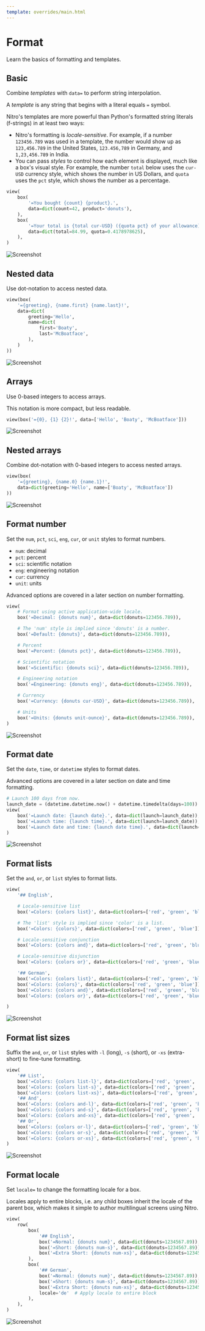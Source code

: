 ```yaml
---
template: overrides/main.html
---
```

# Format

Learn the basics of formatting and templates.

## Basic

Combine _templates_ with `data=` to perform string interpolation.

A _template_ is any string that begins with a literal equals `=` symbol.

Nitro's templates are more powerful than Python's formatted string literals (f-strings) in at least two ways:

- Nitro's formatting is _locale-sensitive_. For example, if a number `123456.789` was used in a template, the number
would show up as `123,456.789` in the United States, `123.456,789` in Germany, and `1,23,456.789` in India.
- You can pass _styles_ to control how each element is displayed, much like a box's visual style.
For example, the number `total` below uses the `cur-USD` currency style, which shows the number in US Dollars,
and `quota` uses the `pct` style, which shows the number as a percentage.


```py
view(
    box(
        '=You bought {count} {product}.',
        data=dict(count=42, product='donuts'),
    ),
    box(
        '=Your total is {total cur-USD} ({quota pct} of your allowance).',
        data=dict(total=84.99, quota=0.4178978625),
    ),
)
```


![Screenshot](assets/screenshots/format_basic.png)


## Nested data

Use dot-notation to access nested data.


```py
view(box(
    '={greeting}, {name.first} {name.last}!',
    data=dict(
        greeting='Hello',
        name=dict(
            first='Boaty',
            last='McBoatface',
        ),
    )
))
```


![Screenshot](assets/screenshots/format_nested.png)


## Arrays

Use 0-based integers to access arrays.

This notation is more compact, but less readable.


```py
view(box('={0}, {1} {2}!', data=['Hello', 'Boaty', 'McBoatface']))
```


![Screenshot](assets/screenshots/format_array.png)


## Nested arrays

Combine dot-notation with 0-based integers to access nested arrays.


```py
view(box(
    '={greeting}, {name.0} {name.1}!',
    data=dict(greeting='Hello', name=['Boaty', 'McBoatface'])
))
```


![Screenshot](assets/screenshots/format_nested_array.png)


## Format number

Set the `num`, `pct`, `sci`, `eng`, `cur`, or `unit` styles to format numbers.

- `num`: decimal
- `pct`: percent
- `sci`: scientific notation
- `eng`: engineering notation
- `cur`: currency
- `unit`: units

Advanced options are covered in a later section on number formatting.


```py
view(
    # Format using active application-wide locale.
    box('=Decimal: {donuts num}', data=dict(donuts=123456.789)),

    # The 'num' style is implied since 'donuts' is a number.
    box('=Default: {donuts}', data=dict(donuts=123456.789)),

    # Percent
    box('=Percent: {donuts pct}', data=dict(donuts=123456.789)),

    # Scientific notation
    box('=Scientific: {donuts sci}', data=dict(donuts=123456.789)),

    # Engineering notation
    box('=Engineering: {donuts eng}', data=dict(donuts=123456.789)),

    # Currency
    box('=Currency: {donuts cur-USD}', data=dict(donuts=123456.789)),

    # Units
    box('=Units: {donuts unit-ounce}', data=dict(donuts=123456.789)),
)
```


![Screenshot](assets/screenshots/format_number.png)


## Format date

Set the `date`, `time`, or `datetime` styles to format dates.

Advanced options are covered in a later section on date and time formatting.


```py
# Launch 100 days from now.
launch_date = (datetime.datetime.now() + datetime.timedelta(days=100)).isoformat()
view(
    box('=Launch date: {launch date}.', data=dict(launch=launch_date)),
    box('=Launch time: {launch time}.', data=dict(launch=launch_date)),
    box('=Launch date and time: {launch date time}.', data=dict(launch=launch_date)),
)
```


![Screenshot](assets/screenshots/format_date.png)


## Format lists

Set the `and`, `or`, or `list` styles to format lists.


```py
view(
    '## English',

    # Locale-sensitive list
    box('=Colors: {colors list}', data=dict(colors=['red', 'green', 'blue'])),

    # The 'list' style is implied since 'color' is a list.
    box('=Colors: {colors}', data=dict(colors=['red', 'green', 'blue'])),

    # Locale-sensitive conjunction
    box('=Colors: {colors and}', data=dict(colors=['red', 'green', 'blue'])),

    # Locale-sensitive disjunction
    box('=Colors: {colors or}', data=dict(colors=['red', 'green', 'blue'])),

    '## German',
    box('=Colors: {colors list}', data=dict(colors=['red', 'green', 'blue']), locale='de'),
    box('=Colors: {colors}', data=dict(colors=['red', 'green', 'blue']), locale='de'),
    box('=Colors: {colors and}', data=dict(colors=['red', 'green', 'blue']), locale='de'),
    box('=Colors: {colors or}', data=dict(colors=['red', 'green', 'blue']), locale='de'),

)
```


![Screenshot](assets/screenshots/format_list.png)


## Format list sizes

Suffix the `and`, `or`, or `list` styles with `-l` (long), `-s` (short), or `-xs` (extra-short)
to fine-tune formatting.


```py
view(
    '## List',
    box('=Colors: {colors list-l}', data=dict(colors=['red', 'green', 'blue'])),
    box('=Colors: {colors list-s}', data=dict(colors=['red', 'green', 'blue'])),
    box('=Colors: {colors list-xs}', data=dict(colors=['red', 'green', 'blue'])),
    '## And',
    box('=Colors: {colors and-l}', data=dict(colors=['red', 'green', 'blue'])),
    box('=Colors: {colors and-s}', data=dict(colors=['red', 'green', 'blue'])),
    box('=Colors: {colors and-xs}', data=dict(colors=['red', 'green', 'blue'])),
    '## Or',
    box('=Colors: {colors or-l}', data=dict(colors=['red', 'green', 'blue'])),
    box('=Colors: {colors or-s}', data=dict(colors=['red', 'green', 'blue'])),
    box('=Colors: {colors or-xs}', data=dict(colors=['red', 'green', 'blue'])),
)
```


![Screenshot](assets/screenshots/format_list_sizes.png)


## Format locale

Set `locale=` to change the formatting locale for a box.

Locales apply to entire blocks, i.e. any child boxes inherit the locale of the parent box, which makes it simple to
author multilingual screens using Nitro.


```py
view(
    row(
        box(
            '## English',
            box('=Normal: {donuts num}', data=dict(donuts=1234567.89)),
            box('=Short: {donuts num-s}', data=dict(donuts=1234567.89)),
            box('=Extra Short: {donuts num-xs}', data=dict(donuts=1234567.89)),
        ),
        box(
            '## German',
            box('=Normal: {donuts num}', data=dict(donuts=1234567.89)),
            box('=Short: {donuts num-s}', data=dict(donuts=1234567.89)),
            box('=Extra Short: {donuts num-xs}', data=dict(donuts=1234567.89)),
            locale='de'  # Apply locale to entire block
        ),
    ),
)
```


![Screenshot](assets/screenshots/format_locale.png)

